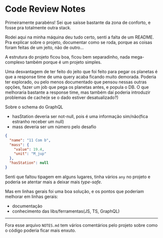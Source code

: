 # Code Review Notes

Primeiramente parabéns! Sei que saísse bastante da zona de conforto, e fosse pra totalmente outra stack.

Rodei aqui na minha máquina deu tudo certo, senti a falta de um README. Pra explicar sobre o projeto,
documentar como se roda, porque as coisas foram feitas de um jeito, não de outro...

A estrutura do projeto ficou boa, ficou bem separadinho, nada mega-complexo também porque é um projeto simples.

Uma desvantagem de ter feito do jeito que foi feito para pegar os planetas é que a response time de uma query acaba ficando muito demorada.
Poderia ter explorado, ou pelo menos documentado que pensou nessas outras opções, fazer um job que pega os planetas antes, e popula o DB.
O que melhoraria bastante a response time, mas também daí poderia introduzir problemas de cache(e se o dado estiver desatualizado?)

Sobre o schema do GraphQL
- hasStation deveria ser not-null, pois é uma informação sim/não(fica estranho receber um null)
- mass deveria ser um número pelo desafio

```json
{
  "name": "11 Com b",
  "mass": {
    "value": 19.4,
    "unit": "M_jup"
  },
  "hasStation": null
}
```

Senti que faltou tipagem em alguns lugares, tinha vários `any` no projeto e poderia se atentar mais a deixar mais _type-safe_.

Mas em linhas gerais foi uma boa solução, e os pontos que poderiam melhorar em linhas gerais:

- documentação
- conhecimento das libs/ferramentas(JS, TS, GraphQL)

---

Fora esse arquivo `NOTES.md` tem vários comentários pelo projeto sobre como o código poderia ficar mais enxuto.
